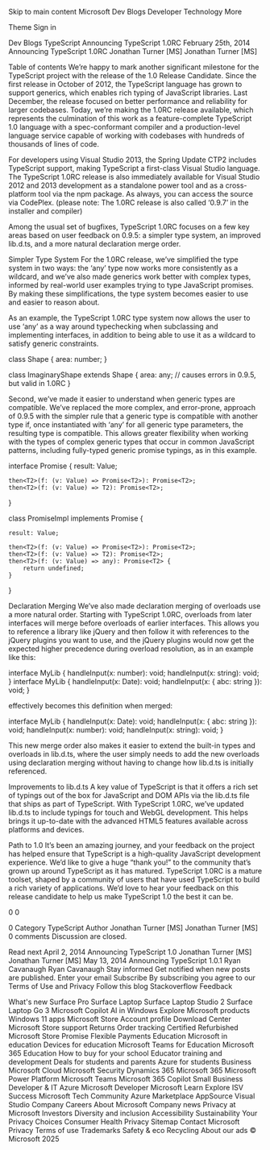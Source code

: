 Skip to main content
Microsoft
Dev Blogs
Developer Technology More

Theme
Sign in

Dev Blogs
TypeScript
Announcing TypeScript 1.0RC
February 25th, 2014
Announcing TypeScript 1.0RC
Jonathan Turner [MS]
Jonathan Turner [MS]

Table of contents
We’re happy to mark another significant milestone for the TypeScript project with the release of the 1.0 Release Candidate. Since the first release in October of 2012, the TypeScript language has grown to support generics, which enables rich typing of JavaScript libraries. Last December, the release focused on better performance and reliability for larger codebases. Today, we’re making the 1.0RC release available, which represents the culmination of this work as a feature-complete TypeScript 1.0 language with a spec-conformant compiler and a production-level language service capable of working with codebases with hundreds of thousands of lines of code.

For developers using Visual Studio 2013, the Spring Update CTP2 includes TypeScript support, making TypeScript a first-class Visual Studio language. The TypeScript 1.0RC release is also immediately available for Visual Studio 2012 and 2013 development as a standalone power tool and as a cross-platform tool via the npm package. As always, you can access the source via CodePlex. (please note: The 1.0RC release is also called ‘0.9.7’ in the installer and compiler)

Among the usual set of bugfixes, TypeScript 1.0RC focuses on a few key areas based on user feedback on 0.9.5: a simpler type system, an improved lib.d.ts, and a more natural declaration merge order.

Simpler Type System
For the 1.0RC release, we’ve simplified the type system in two ways: the ‘any’ type now works more consistently as a wildcard, and we’ve also made generics work better with complex types, informed by real-world user examples trying to type JavaScript promises. By making these simplifications, the type system becomes easier to use and easier to reason about.

As an example, the TypeScript 1.0RC type system now allows the user to use ‘any’ as a way around typechecking when subclassing and implementing interfaces, in addition to being able to use it as a wildcard to satisfy generic constraints.

class Shape {
area: number;
}

class ImaginaryShape extends Shape {
area: any; // causes errors in 0.9.5, but valid in 1.0RC
}

Second, we’ve made it easier to understand when generic types are compatible. We’ve replaced the more complex, and error-prone, approach of 0.9.5 with the simpler rule that a generic type is compatible with another type if, once instantiated with ‘any’ for all generic type parameters, the resulting type is compatible. This allows greater flexibility when working with the types of complex generic types that occur in common JavaScript patterns, including fully-typed generic promise typings, as in this example.

interface Promise<Value> {
result: Value;

    then<T2>(f: (v: Value) => Promise<T2>): Promise<T2>;
    then<T2>(f: (v: Value) => T2): Promise<T2>;

}

class PromiseImpl<Value> implements Promise<Value> {

    result: Value;

    then<T2>(f: (v: Value) => Promise<T2>): Promise<T2>;
    then<T2>(f: (v: Value) => T2): Promise<T2>;
    then<T2>(f: (v: Value) => any): Promise<T2> {
        return undefined;
    }

}

Declaration Merging
We’ve also made declaration merging of overloads use a more natural order. Starting with TypeScript 1.0RC, overloads from later interfaces will merge before overloads of earlier interfaces. This allows you to reference a library like jQuery and then follow it with references to the jQuery plugins you want to use, and the jQuery plugins would now get the expected higher precedence during overload resolution, as in an example like this:

interface MyLib {
handleInput(x: number): void;
handleInput(x: string): void;
}
interface MyLib {
handleInput(x: Date): void;
handleInput(x: { abc: string }): void;
}

effectively becomes this definition when merged:

interface MyLib {
handleInput(x: Date): void;
handleInput(x: { abc: string }): void;
handleInput(x: number): void;
handleInput(x: string): void;
}

This new merge order also makes it easier to extend the built-in types and overloads in lib.d.ts, where the user simply needs to add the new overloads using declaration merging without having to change how lib.d.ts is initially referenced.

Improvements to lib.d.ts
A key value of TypeScript is that it offers a rich set of typings out of the box for JavaScript and DOM APIs via the lib.d.ts file that ships as part of TypeScript. With TypeScript 1.0RC, we’ve updated lib.d.ts to include typings for touch and WebGL development. This helps brings it up-to-date with the advanced HTML5 features available across platforms and devices.

Path to 1.0
It’s been an amazing journey, and your feedback on the project has helped ensure that TypeScript is a high-quality JavaScript development experience. We’d like to give a huge “thank you!” to the community that’s grown up around TypeScript as it has matured. TypeScript 1.0RC is a mature toolset, shaped by a community of users that have used TypeScript to build a rich variety of applications. We’d love to hear your feedback on this release candidate to help us make TypeScript 1.0 the best it can be.

0
0

0
Category
TypeScript
Author
Jonathan Turner [MS]
Jonathan Turner [MS]
0 comments
Discussion are closed.

Read next
April 2, 2014
Announcing TypeScript 1.0
Jonathan Turner [MS]
Jonathan Turner [MS]
May 13, 2014
Announcing TypeScript 1.0.1
Ryan Cavanaugh
Ryan Cavanaugh
Stay informed
Get notified when new posts are published.
Enter your email
Subscribe
By subscribing you agree to our Terms of Use and Privacy
Follow this blog
Stackoverflow
Feedback

What's new
Surface Pro
Surface Laptop
Surface Laptop Studio 2
Surface Laptop Go 3
Microsoft Copilot
AI in Windows
Explore Microsoft products
Windows 11 apps
Microsoft Store
Account profile
Download Center
Microsoft Store support
Returns
Order tracking
Certified Refurbished
Microsoft Store Promise
Flexible Payments
Education
Microsoft in education
Devices for education
Microsoft Teams for Education
Microsoft 365 Education
How to buy for your school
Educator training and development
Deals for students and parents
Azure for students
Business
Microsoft Cloud
Microsoft Security
Dynamics 365
Microsoft 365
Microsoft Power Platform
Microsoft Teams
Microsoft 365 Copilot
Small Business
Developer & IT
Azure
Microsoft Developer
Microsoft Learn
Explore ISV Success
Microsoft Tech Community
Azure Marketplace
AppSource
Visual Studio
Company
Careers
About Microsoft
Company news
Privacy at Microsoft
Investors
Diversity and inclusion
Accessibility
Sustainability
Your Privacy Choices
Consumer Health Privacy
Sitemap Contact Microsoft Privacy Terms of use Trademarks Safety & eco Recycling About our ads © Microsoft 2025
